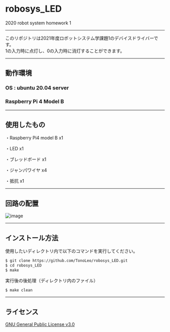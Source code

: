 # robosys_LED
2020 robot system homework 1

---
このリポジトリは2021年度ロボットシステム学課題1のデバイスドライバーです。
<br>
1の入力時に点灯し、0の入力時に消灯することができます。

---
## 動作環境

### OS : ubuntu 20.04 server
### Raspberry Pi 4 Model B
---
## 使用したもの

・Raspberry Pi4 model B x1

・LED x1

・ブレッドボード x1

・ジャンパワイヤ x4

・抵抗 x1

---

## 回路の配置

![image](https://user-images.githubusercontent.com/91268353/146122171-1f3777f0-fbb3-4e24-9212-8780cbea8ef8.png)

---
## インストール方法

使用したいディレクトリ内で以下のコマンドを実行してください。

```sh
$ git clone https://github.com/TonoLeo/robosys_LED.git
$ cd robosys_LED
$ make
```
実行後の後処理（ディレクトリ内のファイル）

```sh
$ make clean
```
---
## ライセンス
[GNU General Public License v3.0](https://github.com/TonoLeo/robosys_LED/blob/main/COPYING)

